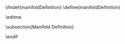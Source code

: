 \ifndef{manifoldDefinition}
\define{manifoldDefinition}

\editme

\subsection{Manifold Definition}


\endif
